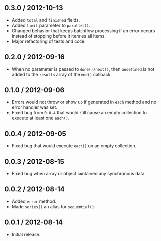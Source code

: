 0.3.0 / 2012-10-13
------------------
* Added `total` and `finished` fields.
* Added `limit` parameter to `parallel()`.
* Changed behavior that keeps batchflow processing if an error occurs instead of stopping before it iterates all items.
* Major refactoring of tests and code.

0.2.0 / 2012-09-16
------------------
* When no parameter is passed to `done()/next()`, then `undefined` is not added to the `results` array of the `end()` callback.

0.1.0 / 2012-09-06
------------------
* Errors would not throw or show up if generated in `each` method and no error handler was set. 
* Fixed bug from `0.0.4` that would still cause an empty collection to execute at least one `each()`. 

0.0.4 / 2012-09-05
------------------
* Fixed bug that would execute `each()` on an empty collection.

0.0.3 / 2012-08-15
------------------
* Fixed bug when array or object contained any synchronous data.

0.0.2 / 2012-08-14
------------------
* Added `error` method.
* Made `series()` an alias for `sequential()`.

0.0.1 / 2012-08-14
------------------
* Initial release.
